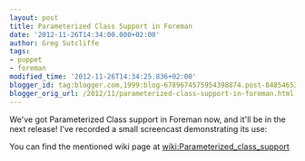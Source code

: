 ```yaml
---
layout: post
title: Parameterized Class Support in Foreman
date: '2012-11-26T14:34:00.000+02:00'
author: Greg Sutcliffe
tags:
- puppet
- foreman
modified_time: '2012-11-26T14:34:25.836+02:00'
blogger_id: tag:blogger.com,1999:blog-6789674575954398874.post-8485465307878080476
blogger_orig_url: /2012/11/parameterized-class-support-in-foreman.html
---
```


We've got Parameterized Class support in Foreman now, and it'll be in
the next release! I've recorded a small screencast demonstrating its
use:  
  

  
You can find the mentioned wiki page
at [wiki:Parameterized\_class\_support](http://theforeman.org/projects/foreman/wiki/Parameterized_class_support)
